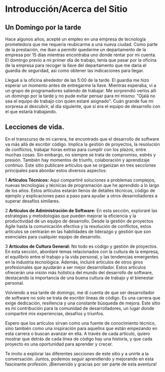 # Introducción/Acerca del Sitio
 
## Un Domingo por la tarde

Hace algunos años, acepté un empleo en una empresa de tecnología prometedora que me requería reubicarme a una nueva ciudad. Como parte de la prestación, me iban a permitir quedarme un departamento de la empresa por 15 días mientras encontraba uno donde rentar por mi cuenta. El domingo previo a mi primer día de trabajo, tenía que pasar por la oficina de la empresa para recoger la llave del departamento que me daría el guardia de seguridad, asi como obtener las indicaciones para llegar.

Llegué a la oficina alrededor de las 5:00 de la tarde. El guardia me hizo esperar un momento antes de entregarme la llave. Mientras esperaba, vi a un grupo de programadores saliendo de trabajar. Me sorprendió verlos allí un domingo por la tarde y no pude evitar pensar para mí mismo: "Ojalá no sea el equipo de trabajo con quien estaré asignado". Cuán grande fue mi sorpresa al descubrir, al día siguiente, que sí era el equipo de desarrollo con el que estaría trabajando.

## Lecciones de vida.

En el transcurso de mi carrera, he encontrado que el desarrollo de software va más allá de escribir código. Implica la gestión de proyectos, la resolución de conflictos, trabajar horas extras para cumplir con los plazos, entre muchas cosas. Sin embargo, no siempre se trata de compromiso, estrés y presión. También hay momentos de triunfo, colaboración y aprendizaje continuo. Este sitio publicare artículos que se organizan en tres secciones principales para abordar estos diversos aspectos:

1 **Artículos Técnicos:** Aquí compartiré soluciones a problemas complejos, nuevas tecnologías y técnicas de programación que he aprendido a lo largo de los años. Estos artículos estarán llenos de detalles técnicos, código de ejemplo y explicaciones paso a paso para ayudar a otros desarrolladores a superar desafíos similares.

2 **Artículos de Administración de Software:** En esta sección, exploraré las estrategias y metodologías que pueden mejorar la eficiencia y la productividad de un equipo de desarrollo. Desde la gestión de proyectos Agile hasta la comunicación efectiva y la resolución de conflictos, estos artículos se centrarán en las habilidades de liderazgo y gestión que son esenciales para cualquier equipo de desarrollo.

3 **Artículos de Cultura General:** No todo es código y gestión de proyectos. En esta sección, abordaré temas relacionados con la cultura de la empresa, el equilibrio entre el trabajo y la vida personal, y las tendencias emergentes en la industria tecnológica. Además, incluiré artículos de otros giros profesionales que ayudarán a ser mejor desarrollador. Estos artículos ofrecerán una visión más holística del mundo del desarrollo de software, destacando la importancia de una buena cultura de trabajo y el bienestar personal.


Volviendo a esa tarde de domingo, me di cuenta de que ser desarrollador de software no solo se trata de escribir líneas de código. Es una carrera que exige dedicación, resiliencia y una constante búsqueda de mejora. Este sitio es mi contribución para la comunidad de desarrolladores, un lugar donde compartiré mis experiencias, desafíos y triunfos.

Espero que los artículos sirvan como una fuente de conocimiento técnico, sino también como una inspiración para aquellos que están empezando en esta carrera o buscan avanzar en ella. A través de cada artículo, quiero mostrar que detrás de cada línea de código hay una historia, y que cada proyecto es una oportunidad para aprender y crecer.

Te invito a explorar las diferentes secciones de este sitio y a unirte a la conversación. Juntos, podemos seguir aprendiendo y mejorando en esta fascinante profesión. ¡Bienvenido y gracias por ser parte de esta aventura!